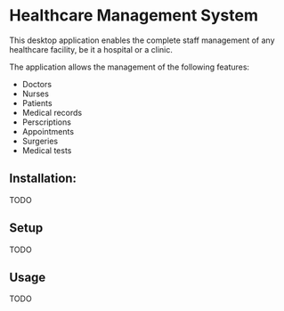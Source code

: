 # Healthcare Management System

This desktop application enables the complete staff management of any healthcare facility, be it a hospital or a clinic.

The application allows the management of the following features:

- Doctors
- Nurses
- Patients
- Medical records
- Perscriptions
- Appointments
- Surgeries
- Medical tests

## Installation:

TODO

## Setup

TODO

## Usage

TODO
